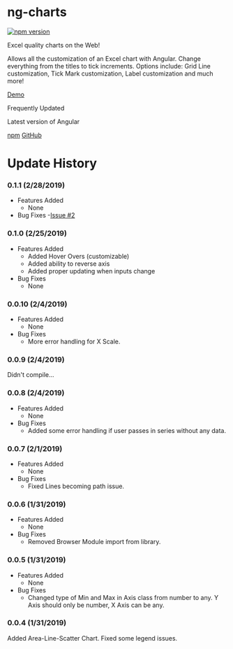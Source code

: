 # ng-charts
[![npm version](https://badge.fury.io/js/%40yarz-tech%2Fng-charts.svg)](https://badge.fury.io/js/%40yarz-tech%2Fng-charts)

Excel quality charts on the Web!  

Allows all the customization of an Excel chart with Angular.  Change everything from the titles to tick increments.
Options include: Grid Line customization, Tick Mark customization, Label customization and much more!

[Demo](https://yarz-tech.github.io/ng-charts/)

Frequently Updated

Latest version of Angular

[npm](https://www.npmjs.com/package/@yarz-tech/ng-charts) 
[GitHub](https://github.com/yarz-tech/ng-charts)


# Update History

### 0.1.1 (2/28/2019)
- Features Added
  - None
- Bug Fixes
  -[Issue #2](https://github.com/yarz-tech/ng-charts/issues/2)

### 0.1.0 (2/25/2019)
- Features Added
  - Added Hover Overs (customizable)
  - Added ability to reverse axis
  - Added proper updating when inputs change
- Bug Fixes
  - None

### 0.0.10 (2/4/2019)
- Features Added
  - None
- Bug Fixes
  - More error handling for X Scale.

### 0.0.9 (2/4/2019)
Didn't compile...

### 0.0.8 (2/4/2019)
- Features Added
  - None
- Bug Fixes
  - Added some error handling if user passes in series without any data.

### 0.0.7 (2/1/2019)
- Features Added
  - None
- Bug Fixes
  - Fixed Lines becoming path issue.

### 0.0.6 (1/31/2019)
- Features Added
  - None
- Bug Fixes
  - Removed Browser Module import from library.

### 0.0.5 (1/31/2019)
- Features Added
  - None
- Bug Fixes
  - Changed type of Min and Max in Axis class from number to any.  Y Axis should only be number, X Axis can be any.

### 0.0.4 (1/31/2019)
Added Area-Line-Scatter Chart.  Fixed some legend issues.
